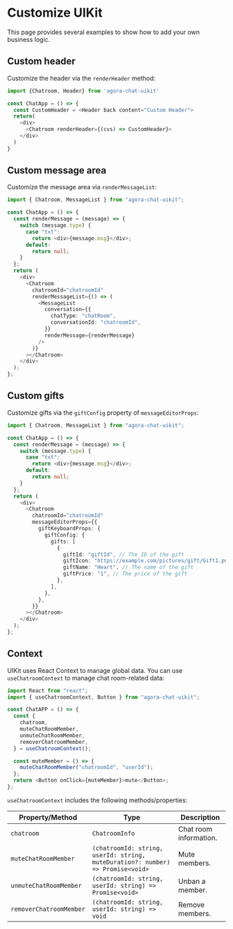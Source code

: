 # Customize UIKit

This page provides several examples to show how to add your own business logic.

## Custom header 

Customize the header via the `renderHeader` method: 

```javascript
import {Chatroom, Header} from 'agora-chat-uikit'

const ChatApp = () => {
  const CustomHeader = <Header back content="Custom Header">
  return(
    <div>
      <Chatroom renderHeader={(cvs) => CustomHeader}>
    </div>
  )
}
```

## Custom message area

Customize the message area via `renderMessageList`:

```typescript
import { Chatroom, MessageList } from "agora-chat-uikit";

const ChatApp = () => {
  const renderMessage = (message) => {
    switch (message.type) {
      case "txt":
        return <div>{message.msg}</div>;
      default: 
        return null;
    }
  };
  return (
    <div>
      <Chatroom
        chatroomId="chatroomId"
        renderMessageList={() => (
          <MessageList
            conversation={{
              chatType: "chatRoom",
              conversationId: "chatroomId",
            }}
            renderMessage={renderMessage}
          />
        )}
      ></Chatroom>
    </div>
  );
};
```

## Custom gifts

Customize gifts via the `giftConfig` property of `messageEditorProps`:

```typescript
import { Chatroom, MessageList } from "agora-chat-uikit";

const ChatApp = () => {
  const renderMessage = (message) => {
    switch (message.type) {
      case "txt":
        return <div>{message.msg}</div>;
      default: 
        return null;
    }
  };
  return (
    <div>
      <Chatroom
        chatroomId="chatroomId"
        messageEditorProps={{
          giftKeyboardProps: {
            giftConfig: {
              gifts: [
                {
                  giftId: "giftId", // The ID of the gift
                  giftIcon: "https://example.com/pictures/gift/Gift1.png", // The URL of the gift image
                  giftName: "Heart", // The name of the gift
                  giftPrice: "1", // The price of the gift
                },
              ],
            },
          },
        }}
      ></Chatroom>
    </div>
  );
};
```

## Context

UIKit uses React Context to manage global data. You can use `useChatroomContext` to manage chat room-related data:

```javascript
import React from "react";
import { useChatroomContext, Button } from "agora-chat-uikit";

const ChatAPP = () => {
  const {
    chatroom,
    muteChatRoomMember,
    unmuteChatRoomMember,
    removerChatroomMember,
  } = useChatroomContext();

  const muteMember = () => {
    muteChatRoomMember("chatroomId", "userId");
  };
  return <Button onClick={muteMember}>mute</Button>;
};
```

`useChatroomContext` includes the following methods/properties: 

| Property/Method | Type | Description |
|---|---|---|
| `chatroom` | `ChatroomInfo` | Chat room information. |
| `muteChatRoomMember` | `(chatroomId: string, userId: string, muteDuration?: number) => Promise<void>` | Mute members. |
| `unmuteChatRoomMember` | `(chatroomId: string, userId: string) => Promise<void>` | Unban a member. |
| `removerChatroomMember` | `(chatroomId: string, userId: string) => void` | Remove members. |





